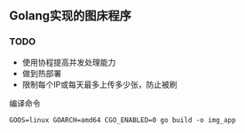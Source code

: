 ## Golang实现的图床程序

### TODO
- 使用协程提高并发处理能力
- 做到热部署
- 限制每个IP或每天最多上传多少张，防止被刷

编译命令

`GOOS=linux GOARCH=amd64 CGO_ENABLED=0 go build -o img_app`